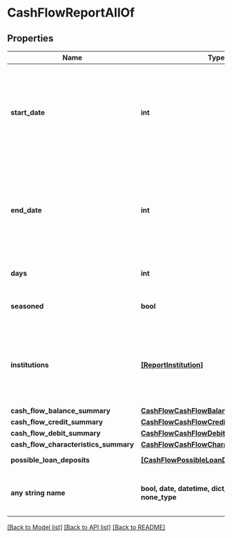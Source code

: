 # CashFlowReportAllOf


## Properties
Name | Type | Description | Notes
------------ | ------------- | ------------- | -------------
**start_date** | **int** | The &#x60;postedDate&#x60; of the earliest transaction analyzed for the report. A date in Unix epoch time (in seconds). See: [Handling Epoch Dates and Times](https://developer.mastercard.com/open-banking-us/documentation/codes-and-formats/). | [optional] 
**end_date** | **int** | The &#x60;postedDate&#x60; of the latest transaction analyzed for the report. A date in Unix epoch time (in seconds). See: [Handling Epoch Dates and Times](https://developer.mastercard.com/open-banking-us/documentation/codes-and-formats/). | [optional] 
**days** | **int** | Number of days covered by the report | [optional] 
**seasoned** | **bool** | \&quot;true\&quot; if the report covers more than 365 days | [optional] 
**institutions** | [**[ReportInstitution]**](ReportInstitution.md) | A list of institution records, including information about the individual accounts used in this report | [optional] 
**cash_flow_balance_summary** | [**CashFlowCashFlowBalanceSummary**](CashFlowCashFlowBalanceSummary.md) |  | [optional] 
**cash_flow_credit_summary** | [**CashFlowCashFlowCreditSummary**](CashFlowCashFlowCreditSummary.md) |  | [optional] 
**cash_flow_debit_summary** | [**CashFlowCashFlowDebitSummary**](CashFlowCashFlowDebitSummary.md) |  | [optional] 
**cash_flow_characteristics_summary** | [**CashFlowCashFlowCharacteristicsSummary**](CashFlowCashFlowCharacteristicsSummary.md) |  | [optional] 
**possible_loan_deposits** | [**[CashFlowPossibleLoanDeposits]**](CashFlowPossibleLoanDeposits.md) | A possible loan deposits record | [optional] 
**any string name** | **bool, date, datetime, dict, float, int, list, str, none_type** | any string name can be used but the value must be the correct type | [optional]

[[Back to Model list]](../README.md#documentation-for-models) [[Back to API list]](../README.md#documentation-for-api-endpoints) [[Back to README]](../README.md)


